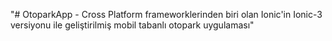 "# OtoparkApp - Cross Platform frameworklerinden biri olan Ionic'in  Ionic-3 versiyonu ile geliştirilmiş mobil tabanlı otopark uygulaması" 
